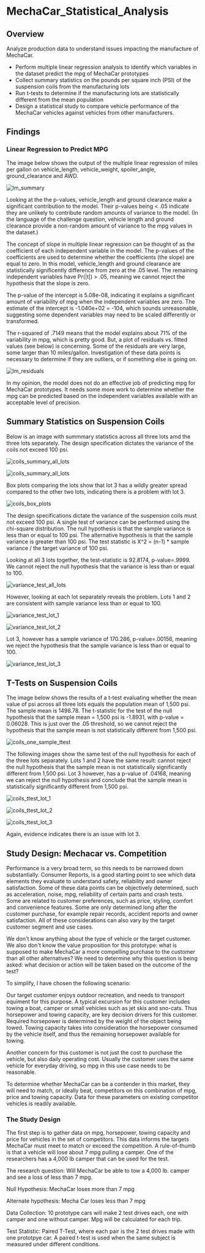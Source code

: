 # MechaCar_Statistical_Analysis

## Overview

Analyze production data to understand issues impacting the manufacture of MechaCar.

* Perform multiple linear regression analysis to identify which variables in the dataset predict the mpg of MechaCar prototypes
* Collect summary statistics on the pounds per square inch (PSI) of the suspension coils from the manufacturing lots
* Run t-tests to determine if the manufacturing lots are statistically different from the mean population
* Design a statistical study to compare vehicle performance of the MechaCar vehicles against vehicles from other manufacturers. 

## Findings

### Linear Regression to Predict MPG

The image below shows the output of the multiple linear regression of miles per gallon on vehicle_length, vehicle_weight, spoiler_angle, ground_clearance and AWD.

![lm_summary](/images/lm_summary.png)

Looking at the the p-values, vehicle_length and ground clearance make a significant contribution to the model. Their p-values being < .05 indicate they are unlikely to contribute random amounts of variance to the model. (In the language of the challenge question, vehicle length and ground clearance provide a non-random amount of variance to the mpg values in the dataset.)

The concept of slope in multiple linear regression can be thought of as the coefficient of each independent variable in the model. The p-values of the coefficients are used to determine whether the coefficients (the slope) are equal to zero. In this model, vehicle_length and ground clearance are statistically significently difference from zero at the .05 level. The remaining independent variables have Pr(|t|) > .05, meaning we cannot reject the hypothesis that the slope is zero.

The p-value of the intercept is 5.08e-08, indicating it explains a significant amount of variability of mpg when the independent variables are zero. The estimate of the intercept is -1.040e+02 = -104, which sounds unreasonable, suggesting some dependent variables may need to be scaled differently or transformed.

The r-squared of .7149 means that the model explains about 71% of the variability in mpg, which is pretty good. But, a plot of residuals vs. fitted values (see below) is concerning. Some of the residuals are very large, some larger than 10 miles/gallon. Investigation of these data points is necessary to determine if they are outliers, or if something else is going on.

![lm_residuals](/images/lm_residuals.png)

In my opinion, the model does not do an effective job of predicting mpg for MechaCar prototypes. It needs some more work to determine whether the mpg can be predicted based on the independent variables available with an acceptable level of precision.

## Summary Statistics on Suspension Coils

Below is an image with summmary statistics across all three lots amd the three lots separately. The design specification dictates the variance of the coils not exceed 100 psi. 

![coils_summary_all_lots](/images/coils_summary_all_lots.png)

![coils_summary_all_lots](/images/coils_summary_lots.png)

Box plots comparing the lots show that lot 3 has a wildly greater spread compared to the other two lots, indicating there is a problem with lot 3.

![coils_box_plots](/images/coils_box_plots.png)

The design specifications dictate the variance of the suspension coils must not exceed 100 psi. A single test of variance can be performed using the chi-square distribution. The null hypothesis is that the sample variance is less than or equal to 100 psi. The alternative hypothesis is that the sample variance is greater than 100 psi. The test statistic is X^2 = (n-1) * sample variance / the target variance of 100 psi.

Looking at all 3 lots together, the test-statistic is 92.8174, p-value=.9999. We cannot reject the null hypothesis that the variance is less than or equal to 100. 

![variance_test_all_lots](/images/chi_sq_all_lots.png)

However, looking at each lot separately reveals the problem. Lots 1 and 2 are consistent with sample variance less than or equal to 100. 

![variance_test_lot_1](/images/chi_sq_lot_1.png)

![variance_test_lot_2](/images/chi_sq_lot_2.png)

Lot 3, however has a sample variance of 170.286, p-value=.00156, meaning we reject the hypothesis that the sample variance is less than or equal to 100.

![variance_test_lot_3](/images/chi_sq_lot_3.png)

## T-Tests on Suspension Coils

The image below shows the results of a t-test evaluating whether the mean value of psi across all three lots equals the population mean of 1,500 psi. The sample mean is 1498.78. The t-statistic for the test of the null hypothesis that the sample mean = 1,500 psi is -1.8931, with p-value = 0.06028. This is just over the .05 threshold, so we cannot reject the hypothesis that the sample mean is not statistically different from 1,500 psi.

![coils_one_sample_ttest](/images/coils_one_sample.png)

The following images show the same test of the null hypothesis for each of the three lots separately. Lots 1 and 2 have the same result: cannot reject the null hypothesis that the sample mean is not statistically significantly different from 1,500 psi. Lot 3 however, has a p-value of .04168, meaning we can reject the null hypothesis and conclude that the sample mean is statistically significantly different from 1,500 psi.

![coils_ttest_lot_1](/images/coils_ttest_lot_1.png)

![coils_ttest_lot_2](/images/coils_ttest_lot_2.png)

![coils_ttest_lot_3](/images/coils_ttest_lot_3.png)

Again, evidence indicates there is an issue with lot 3.

## Study Design: Mechacar vs. Competition

Performance is a very broad term, so this needs to be narrowed down substantially. Consumer Reports, is a good starting point to see which data elements they evaluate to understand safety, reliability and owner satisfaction. Some of these data points can be objectively determined, such as acceleration, noise, mpg, reliability of certain parts and crash tests. Some are related to customer preferences, such as price, styling, comfort and convenience features. Some are only determined long after the customer purchase, for example repair records, accident reports and owner satisfaction. All of these considerations can also vary by the target customer segment and use cases.

We don't know anything about the type of vehicle or the target customer. We also don't know the value proposition for this prototype: what is supposed to make MechaCar a more compelling purchase to the customer than all other alternatives? We need to determine why this question is being asked: what decision or action will be taken based on the outcome of the test?

To simplify, I have chosen the following scenario:

Our target customer enjoys outdoor recreation, and needs to transport equiment for this purpose. A typical excursion for this customer includes towing a boat, camper or small vehicles such as jet skis and sno-cats. Thus horsepower and towing capacity, are key decision drivers for this customer. Required horsepower is determined by the weight of the object being towed. Towing capacity takes into consideration the horsepower consumed by the vehicle itself, and thus the remaining horsepower available for towing.

Another concern for this customer is not just the cost to purchase the vehicle, but also daily operating cost. Usually the customer uses the same vehicle for everyday driving, so mpg in this use case needs to be reasonable.

To determine whether MechaCar can be a contender in this market, they will need to match, or ideally beat, competitors on this combination of mpg, price and towing capacity. Data for these parameters on existing competitor vehicles is readily available. 

### The Study Design

The first step is to gather data on mpg, horsepower, towing capacity and price for vehicles in the set of competitors. This data informs the targets MechaCar must meet to match or exceed the competition. A rule-of-thumb is that a vehicle will lose about 7 mpg pulling a camper. One of the researchers has a 4,000 lb camper that can be used for the test.

The research question: Will MechaCar be able to tow a 4,000 lb. camper and see a loss of less than 7 mpg.

Null Hypothesis: MechaCar loses more than 7 mpg

Alternate hypothesis: Mecha Car loses less than 7 mpg

Data Collection: 10 prototype cars will make 2 test drives each, one with camper and one without camper. Mpg will be calculated for each trip.

Test Statistic: Paired T-Test, where each pair is the 2 test drives made with one prototpye car. A paired t-test is used when the same subject is measured under different conditions. 


